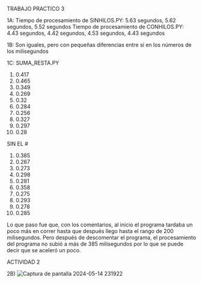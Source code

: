 TRABAJO PRACTICO 3

1A: Tiempo de procesamiento de SINHILOS.PY: 5.63 segundos, 5.62 segundos, 5.52 segundos 
Tiempo de procesamiento de CONHILOS.PY: 4.43 segundos, 4.42 segundos, 4.53 segundos, 4.43 segundos 

1B: Son iguales, pero con pequeñas diferencias entre sí en los números de los milisegundos

1C: SUMA_RESTA.PY

1)	0.417
2)	0.465
3)	0.349
4)	0.269
5)	0.32
6)	0.284
7)	0.256
8)	0.327
9)	0.297
10)	0.28

SIN EL # 

1)	0.385
2)	0.267
3)	0.273
4)	0.298
5)	0.281
6)	0.358
7)	0.275
8)	0.293
9)	0.278
10)	0.285

Lo que paso fue que, con los comentarios, al inicio el programa tardaba un poco más en correr hasta que después llego hasta el rango de 200 milisegundos. Pero después de descomentar el programa, el procesamiento del programa no subió a más de 385 milisegundos por lo que se puede decir que se aceleró un poco. 


ACTIVIDAD 2

2B) ![Captura de pantalla 2024-05-14 231922](https://github.com/Agusfedredhunter/Sala-de-la-Gran-Caza/assets/167997966/3cd68b00-8925-447a-b805-2a548ea069c7)







